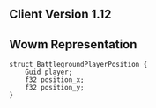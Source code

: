 ## Client Version 1.12

## Wowm Representation
```rust,ignore
struct BattlegroundPlayerPosition {
    Guid player;    
    f32 position_x;    
    f32 position_y;    
}

```
